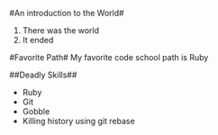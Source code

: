 #An introduction to the World#
1. There was the world
2. It ended

#Favorite Path#
My favorite code school path is Ruby

##Deadly Skills##
* Ruby
* Git
* Gobble
* Killing history using git rebase
